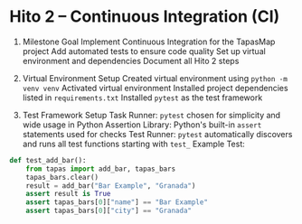 # Hito 2 – Continuous Integration (CI)

1. Milestone Goal
Implement Continuous Integration for the TapasMap project
Add automated tests to ensure code quality
Set up virtual environment and dependencies
Document all Hito 2 steps

2. Virtual Environment Setup
Created virtual environment using `python -m venv venv`
Activated virtual environment
Installed project dependencies listed in `requirements.txt`
Installed `pytest` as the test framework

3. Test Framework Setup
Task Runner: `pytest` chosen for simplicity and wide usage in Python
Assertion Library: Python's built-in `assert` statements used for checks
Test Runner: `pytest` automatically discovers and runs all test functions starting with `test_`
Example Test:
```python
def test_add_bar():
    from tapas import add_bar, tapas_bars
    tapas_bars.clear()
    result = add_bar("Bar Example", "Granada")
    assert result is True
    assert tapas_bars[0]["name"] == "Bar Example"
    assert tapas_bars[0]["city"] == "Granada"

